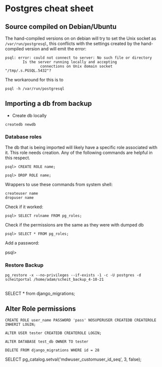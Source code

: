 # Postgres cheat sheet

## Source compiled on Debian/Ubuntu

The hand-compiled versions on on debian will try to set the Unix socket as
`/var/run/postgresql`, this conflicts with the settings created by the
hand-compiled version and will emit the error: 

```
psql: error: could not connect to server: No such file or directory
        Is the server running locally and accepting
                connections on Unix domain socket "/tmp/.s.PGSQL.5432"?

```

The workaround for this is to 

```
psql -h /var/run/postgresql
```

## Importing a db from backup

+ Create db locally 
```
createdb newdb
```

### Database roles

The db that is being imported will likely have a specific role associated with
it. This role needs creation. Any of the following commands are helpful in this
respect. 


```
psql> CREATE ROLE name;
```

```
psql> DROP ROLE name;
```

Wrappers to use these commands from system shell:
```
createuser name
dropuser name
```


Check if it worked:
```
psql> SELECT rolname FROM pg_roles;
```

Check if the permissions are the same as they were with dumped db
```
psql> SELECT * FROM pg_roles;
```

Add a password: 

psql> 

### Restore Backup
```
pg_restore -x --no-privileges --if-exists -1 -c -U postgres -d scheitportal /home/adam/scheit_backup_4-10-21
```

##

SELECT * from django_migrations;

## Alter Role permissions
```
CREATE ROLE user_name PASSWORD 'pass' NOSUPERUSER CREATEDB CREATEROLE INHERIT LOGIN;

ALTER USER tester CREATEDB CREATEROLE LOGIN;

ALTER DATABASE test_db OWNER TO tester

DELETE FROM django_migrations WHERE id = 28
```

SELECT pg_catalog.setval('mdwuser_customuser_id_seq', 3, false);
